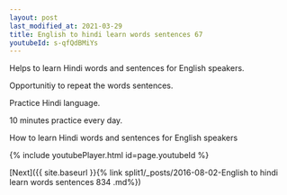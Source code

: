 ```yaml
---
layout: post
last_modified_at: 2021-03-29
title: English to hindi learn words sentences 67 
youtubeId: s-qfQdBMiYs
---
```

 
 
Helps to learn Hindi words and sentences for English speakers.

Opportunitiy to repeat the words sentences. 

Practice Hindi language. 
 
10 minutes practice every day. 
 
How to learn Hindi words and sentences for English speakers 
 
{% include youtubePlayer.html id=page.youtubeId %}
 
 
[Next]({{ site.baseurl }}{% link  split1/_posts/2016-08-02-English to hindi learn words sentences 834 .md%})
 
